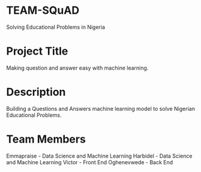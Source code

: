 # TEAM-SQuAD
Solving Educational Problems in Nigeria

# Project Title
Making question and answer easy with machine learning.

# Description
Building a Questions and Answers machine learning model to solve Nigerian Educational Problems.

# Team Members
Emmapraise - Data Science and Machine Learning
Harbidel - Data Science and Machine Learning
Victor - Front End
Oghenevwede - Back End

